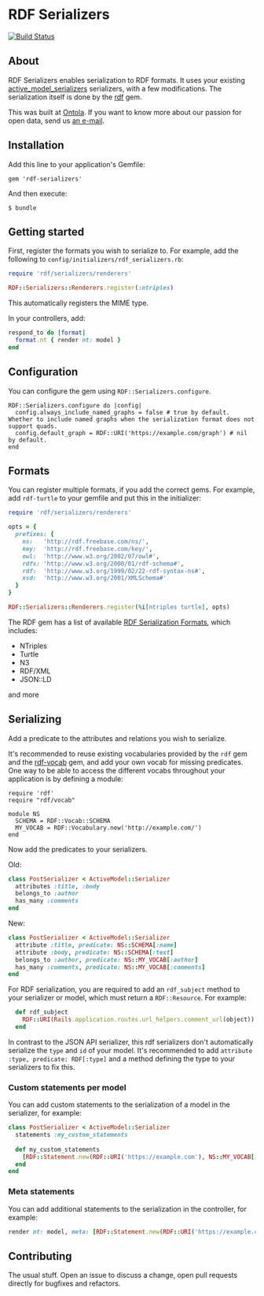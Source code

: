 # RDF Serializers

<a href="https://travis-ci.org/ontola/rdf-serializers"><img src="https://travis-ci.org/ontola/rdf-serializers.svg?branch=master" alt="Build Status"></a>

## About

RDF Serializers enables serialization to RDF formats. It uses your existing [active_model_serializers](https://github.com/rails-api/active_model_serializers) serializers, with a few modifications.
The serialization itself is done by the [rdf](https://github.com/ruby-rdf/rdf) gem.

This was built at [Ontola](https://ontola.io/). If you want to know more about our passion for open data, send us [an e-mail](mailto:ontola@argu.co).

## Installation

Add this line to your application's Gemfile:

```
gem 'rdf-serializers'
```

And then execute:

```
$ bundle
```

## Getting started

First, register the formats you wish to serialize to. For example, add the following to `config/initializers/rdf_serializers.rb`:
```ruby
require 'rdf/serializers/renderers'

RDF::Serializers::Renderers.register(:ntriples)
```
This automatically registers the MIME type.

In your controllers, add:
```ruby
respond_to do |format|
  format.nt { render nt: model }
end
```

## Configuration

You can configure the gem using `RDF::Serializers.configure`.
```
RDF::Serializers.configure do |config|
  config.always_include_named_graphs = false # true by default. Whether to include named graphs when the serialization format does not support quads.
  config.default_graph = RDF::URI('https://example.com/graph') # nil by default.
end

```

## Formats

You can register multiple formats, if you add the correct gems. For example, add `rdf-turtle` to your gemfile and put this in the initializer:
```ruby
require 'rdf/serializers/renderers'

opts = {
  prefixes: {
    ns:   'http://rdf.freebase.com/ns/',
    key:  'http://rdf.freebase.com/key/',
    owl:  'http://www.w3.org/2002/07/owl#',
    rdfs: 'http://www.w3.org/2000/01/rdf-schema#',
    rdf:  'http://www.w3.org/1999/02/22-rdf-syntax-ns#',
    xsd:  'http://www.w3.org/2001/XMLSchema#'
  }
}

RDF::Serializers::Renderers.register(%i[ntriples turtle], opts)

```

The RDF gem has a list of available [RDF Serialization Formats](https://github.com/ruby-rdf/rdf#rdf-serialization-formats), which includes:
* NTriples
* Turtle
* N3
* RDF/XML
* JSON::LD

and more

## Serializing

Add a predicate to the attributes and relations you wish to serialize.

It's recommended to reuse existing vocabularies provided by the `rdf` gem and the [rdf-vocab](https://github.com/ruby-rdf/rdf-vocab) gem, 
and add your own vocab for missing predicates. One way to be able to access the different vocabs throughout your application is by defining a module:
```
require 'rdf'
require "rdf/vocab"

module NS
  SCHEMA = RDF::Vocab::SCHEMA
  MY_VOCAB = RDF::Vocabulary.new('http://example.com/')
end
```

Now add the predicates to your serializers. 

Old: 
```ruby
class PostSerializer < ActiveModel::Serializer
  attributes :title, :body
  belongs_to :author
  has_many :comments
end
```

New:
```ruby
class PostSerializer < ActiveModel::Serializer
  attribute :title, predicate: NS::SCHEMA[:name]
  attribute :body, predicate: NS::SCHEMA[:text]
  belongs_to :author, predicate: NS::MY_VOCAB[:author]
  has_many :comments, predicate: NS::MY_VOCAB[:comments]
end
```

For RDF serialization, you are required to add an `rdf_subject` method to your serializer or model, which must return a `RDF::Resource`. For example:
```ruby
  def rdf_subject
    RDF::URI(Rails.application.routes.url_helpers.comment_url(object))
  end
```

In contrast to the JSON API serializer, this rdf serializers don't automatically serialize the `type` and `id` of your model. 
It's recommended to add `attribute :type, predicate: RDF[:type]` and a method defining the type to your serializers to fix this.

### Custom statements per model

You can add custom statements to the serialization of a model in the serializer, for example:
```ruby
class PostSerializer < ActiveModel::Serializer
  statements :my_custom_statements
  
  def my_custom_statements
    [RDF::Statement.new(RDF::URI('https://example.com'), NS::MY_VOCAB[:fooBar], 1)]
  end
end
```

### Meta statements

You can add additional statements to the serialization in the controller, for example:
```ruby
render nt: model, meta: [RDF::Statement.new(RDF::URI('https://example.com'), NS::MY_VOCAB[:fooBar], 1)]
```

## Contributing

The usual stuff. Open an issue to discuss a change, open pull requests directly for bugfixes and refactors.
